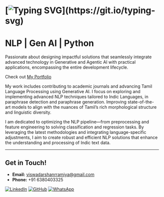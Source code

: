 # [![Typing SVG](https://readme-typing-svg.demolab.com/?lines=👋+Hey+there+,+I'm+Viswadarshan!)](https://git.io/typing-svg)

# NLP | Gen AI | Python

Passionate about designing impactful solutions that seamlessly integrate advanced technology in Generative and Agentic AI with practical applications, encompassing the entire development lifecycle.

Check out [My Portfolio](https://viswadarshan-024.github.io/portfolio/)

My work includes contributing to academic journals and advancing Tamil Language Processing using Generative AI. I focus on exploring and implementing advanced NLP techniques tailored to Indic Languages, in paraphrase detection and paraphrase generation. Improving state-of-the-art models to align with the nuances of Tamil’s rich morphological structure and linguistic diversity.

I am dedicated to optimizing the NLP pipeline—from preprocessing and feature engineering to solving classification and regression tasks. By leveraging the latest methodologies and integrating language-specific adjustments, I aim to create robust and efficient NLP solutions that enhance the understanding and processing of Indic text data.

---

## Get in Touch!

- **Email:** [viswadarshanrramiya@gmail.com](mailto:viswadarshanrramiya@gmail.com)
- **Phone:** +91 6380403325

[![LinkedIn](https://img.shields.io/badge/LinkedIn-0A66C2?style=for-the-badge&logo=linkedin&logoColor=white)](https://www.linkedin.com/in/viswadarshan-r-r-68b8b124b/)
[![GitHub](https://img.shields.io/badge/GitHub-181717?style=for-the-badge&logo=github&logoColor=white)](https://github.com/viswadarshan-024)
[![WhatsApp](https://img.shields.io/badge/WhatsApp-25D366?style=for-the-badge&logo=whatsapp&logoColor=white)](https://wa.me/916380403325)
